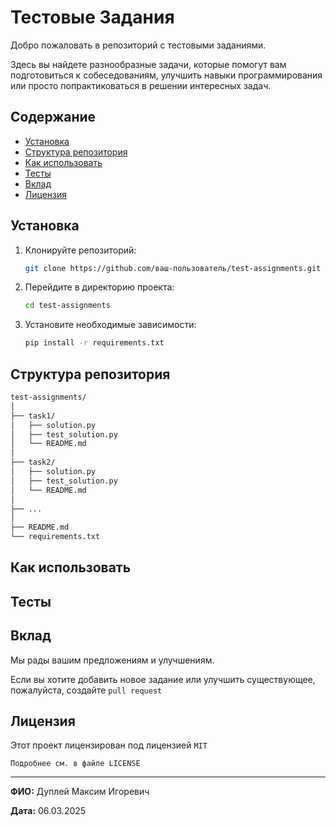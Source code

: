 # Тестовые Задания

Добро пожаловать в репозиторий с тестовыми заданиями.

Здесь вы найдете разнообразные задачи, которые помогут вам подготовиться к собеседованиям, улучшить навыки программирования или просто попрактиковаться в решении интересных задач.

## Содержание

- [Установка](#установка)
- [Структура репозитория](#структура-репозитория)
- [Как использовать](#как-использовать)
- [Тесты](#тесты)
- [Вклад](#вклад)
- [Лицензия](#лицензия)

## Установка

1. Клонируйте репозиторий:
    ```bash
    git clone https://github.com/ваш-пользователь/test-assignments.git
    ```

2. Перейдите в директорию проекта:
    ```bash
    cd test-assignments
    ```

3. Установите необходимые зависимости:
    ```bash
    pip install -r requirements.txt
    ```

## Структура репозитория

```cmd
test-assignments/
│
├── task1/
│   ├── solution.py
│   ├── test_solution.py
│   └── README.md
│
├── task2/
│   ├── solution.py
│   ├── test_solution.py
│   └── README.md
│
├── ...
│
├── README.md
└── requirements.txt
```

## Как использовать


## Тесты


## Вклад

Мы рады вашим предложениям и улучшениям.

Если вы хотите добавить новое задание или улучшить существующее, пожалуйста, создайте `pull request`

## Лицензия

Этот проект лицензирован под лицензией `MIT`

`Подробнее см. в файле LICENSE`

---

**ФИО:** Дуплей Максим Игоревич

**Дата:** 06.03.2025
